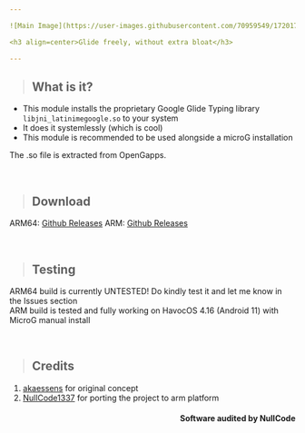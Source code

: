 ```yaml
---

![Main Image](https://user-images.githubusercontent.com/70959549/172017196-e415bfbe-c874-4494-b577-dca21e199dce.png)

<h3 align=center>Glide freely, without extra bloat</h3>

---
```


> ## What is it?
- This module installs the proprietary Google Glide Typing library `libjni_latinimegoogle.so` to your system
- It does it systemlessly (which is cool)
- This module is recommended to be used alongside a microG installation 

The .so file is extracted from OpenGapps.

</br>

> ## Download

ARM64: [Github Releases](https://github.com/NullCode1337/GlideLib/releases/download/v1.0/GlideLib-Magisk_arm64.zip)
ARM:   [Github Releases](https://github.com/NullCode1337/GlideLib/releases/download/v1.0/GlideLib-Magisk_arm.zip)

</br>

> ## Testing

ARM64 build is currently UNTESTED! Do kindly test it and let me know in the Issues section</br>
ARM build is tested and fully working on HavocOS 4.16 (Android 11) with MicroG manual install

</br>

> ## Credits

1. [akaessens](https://github.com/akaessens) for original concept
2. [NullCode1337](https://github.com/NullCode1337) for porting the project to arm platform
<h4 align=right>Software audited by NullCode</h6>
